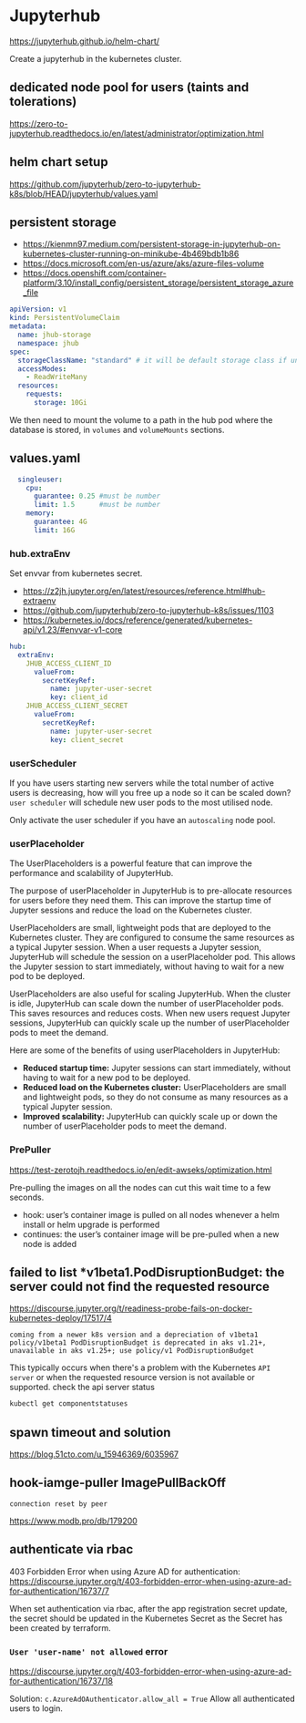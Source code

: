 # Jupyterhub

https://jupyterhub.github.io/helm-chart/

Create a jupyterhub in the kubernetes cluster.

## dedicated node pool for users (taints and tolerations)
https://zero-to-jupyterhub.readthedocs.io/en/latest/administrator/optimization.html

## helm chart setup
https://github.com/jupyterhub/zero-to-jupyterhub-k8s/blob/HEAD/jupyterhub/values.yaml

## persistent storage
- https://kienmn97.medium.com/persistent-storage-in-jupyterhub-on-kubernetes-cluster-running-on-minikube-4b469bdb1b86
- https://docs.microsoft.com/en-us/azure/aks/azure-files-volume
- https://docs.openshift.com/container-platform/3.10/install_config/persistent_storage/persistent_storage_azure_file
```yaml
apiVersion: v1
kind: PersistentVolumeClaim
metadata:
  name: jhub-storage
  namespace: jhub
spec:
  storageClassName: "standard" # it will be default storage class if unspecified.
  accessModes:
    - ReadWriteMany
  resources:
    requests:
      storage: 10Gi
```

We then need to mount the volume to a path in the hub pod where the database is stored, in `volumes` and `volumeMounts` sections.

## values.yaml
```yaml
  singleuser:
    cpu:
      guarantee: 0.25 #must be number
      limit: 1.5      #must be number
    memory:
      guarantee: 4G
      limit: 16G
```

### hub.extraEnv
Set envvar from kubernetes secret.
- https://z2jh.jupyter.org/en/latest/resources/reference.html#hub-extraenv
- https://github.com/jupyterhub/zero-to-jupyterhub-k8s/issues/1103
- https://kubernetes.io/docs/reference/generated/kubernetes-api/v1.23/#envvar-v1-core
```yaml
hub:
  extraEnv:
    JHUB_ACCESS_CLIENT_ID
      valueFrom:
        secretKeyRef:
          name: jupyter-user-secret
          key: client_id
    JHUB_ACCESS_CLIENT_SECRET
      valueFrom:
        secretKeyRef:
          name: jupyter-user-secret
          key: client_secret
```

### userScheduler 
If you have users starting new servers while the total number of active users is decreasing, how will you free up a node so it can be scaled down?
`user scheduler` will schedule new user pods to the most utilised node.

Only activate the user scheduler if you have an `autoscaling` node pool.

### userPlaceholder
The UserPlaceholders is a powerful feature that can improve the performance and scalability of JupyterHub.

The purpose of userPlaceholder in JupyterHub is to pre-allocate resources for users before they need them. This can improve the startup time of Jupyter sessions and reduce the load on the Kubernetes cluster.

UserPlaceholders are small, lightweight pods that are deployed to the Kubernetes cluster. They are configured to consume the same resources as a typical Jupyter session. When a user requests a Jupyter session, JupyterHub will schedule the session on a userPlaceholder pod. This allows the Jupyter session to start immediately, without having to wait for a new pod to be deployed.

UserPlaceholders are also useful for scaling JupyterHub. When the cluster is idle, JupyterHub can scale down the number of userPlaceholder pods. This saves resources and reduces costs. When new users request Jupyter sessions, JupyterHub can quickly scale up the number of userPlaceholder pods to meet the demand.

Here are some of the benefits of using userPlaceholders in JupyterHub:
- **Reduced startup time:** Jupyter sessions can start immediately, without having to wait for a new pod to be deployed.
- **Reduced load on the Kubernetes cluster:** UserPlaceholders are small and lightweight pods, so they do not consume as many resources as a typical Jupyter session.
- **Improved scalability:** JupyterHub can quickly scale up or down the number of userPlaceholder pods to meet the demand.

### PrePuller
https://test-zerotojh.readthedocs.io/en/edit-awseks/optimization.html

Pre-pulling the images on all the nodes can cut this wait time to a few seconds.
- hook: user’s container image is pulled on all nodes whenever a helm install or helm upgrade is performed
- continues: the user’s container image will be pre-pulled when a new node is added

## failed to list *v1beta1.PodDisruptionBudget: the server could not find the requested resource
https://discourse.jupyter.org/t/readiness-probe-fails-on-docker-kubernetes-deploy/17517/4
```
coming from a newer k8s version and a depreciation of v1beta1
policy/v1beta1 PodDisruptionBudget is deprecated in aks v1.21+, unavailable in aks v1.25+; use policy/v1 PodDisruptionBudget
```
This typically occurs when there's a problem with the Kubernetes `API server` or when the requested resource version is not available or supported.
check the api server status
```sh
kubectl get componentstatuses
```

## spawn timeout and solution
https://blog.51cto.com/u_15946369/6035967

## hook-iamge-puller ImagePullBackOff
```
connection reset by peer
```
https://www.modb.pro/db/179200

## authenticate via rbac
403 Forbidden Error when using Azure AD for authentication:
https://discourse.jupyter.org/t/403-forbidden-error-when-using-azure-ad-for-authentication/16737/7

When set authentication via rbac, after the app registration secret update, 
the secret should be updated in the Kubernetes Secret as the Secret has been created by terraform. 

### `User 'user-name' not allowed` error
https://discourse.jupyter.org/t/403-forbidden-error-when-using-azure-ad-for-authentication/16737/18

Solution: `c.AzureAdOAuthenticator.allow_all = True` Allow all authenticated users to login.
